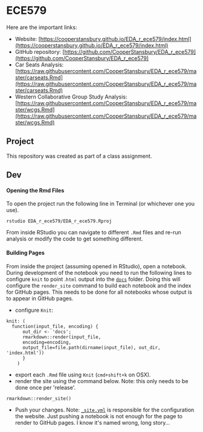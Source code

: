 # ECE579
Here are the important links:
- Website: [https://cooperstansbury.github.io/EDA_r_ece579/index.html](https://cooperstansbury.github.io/EDA_r_ece579/index.html)
- GitHub repository: [https://github.com/CooperStansbury/EDA_r_ece579](https://github.com/CooperStansbury/EDA_r_ece579)
- Car Seats Analysis: [https://raw.githubusercontent.com/CooperStansbury/EDA_r_ece579/master/carseats.Rmd](https://raw.githubusercontent.com/CooperStansbury/EDA_r_ece579/master/carseats.Rmd)
- Western Collaborative Group Study Analysis: [https://raw.githubusercontent.com/CooperStansbury/EDA_r_ece579/master/wcgs.Rmd](https://raw.githubusercontent.com/CooperStansbury/EDA_r_ece579/master/wcgs.Rmd)

## Project
This repository was created as part of a class assignment.

## Dev
#### Opening the Rmd Files
To open the project run the following line in Terminal (or whichever one you use).

```
rstudio EDA_r_ece579/EDA_r_ece579.Rproj
```

From inside RStudio you can navigate to different `.Rmd` files and re-run analysis or modify the code to get something different.

#### Building Pages
From inside the project (assuming opened in RStudio), open a notebook. During development of the notebook you need to run the following lines to configure `knit` to point .`html` output into the [`docs`](docs/) folder. Doing this will configure the `render_site` command to build each notebook and the index for GitHub pages. This needs to be done for all notebooks whose output is  to appear in GitHub pages.

- configure `Knit`:
```
knit: (
  function(input_file, encoding) {
      out_dir <- 'docs';
      rmarkdown::render(input_file,
      encoding=encoding,
      output_file=file.path(dirname(input_file), out_dir, 'index.html'))
      }
    )
```
- export each `.Rmd` file using `Knit` (`cmd+shift+k` on OSX).
- render the site using the command below. Note: this only needs to be done once per 'release'.

```
rmarkdown::render_site()
```


- Push your changes. Note: [`_site.yml`](_site.yml) is responsible for the configuration the website. Just pushing a notebook is not enough for the page to render to GitHub pages. I know it's named wrong, long story...
